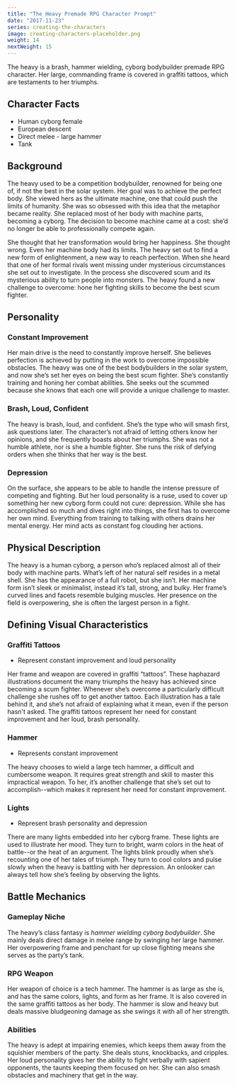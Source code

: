 ```yaml
---
title: "The Heavy Premade RPG Character Prompt"
date: "2017-11-23"
series: creating-the-characters
image: creating-characters-placeholder.png
weight: 14
nextWeight: 15
---
```


The heavy is a brash, hammer wielding, cyborg bodybuilder premade RPG character. Her large, commanding frame is covered in graffiti tattoos, which are testaments to her triumphs.<!--more-->

## Character Facts
- Human cyborg female
- European descent
- Direct melee - large hammer
- Tank

## Background
The heavy used to be a competition bodybuilder, renowned for being one of, if not the best in the solar system. Her goal was to achieve the perfect body. She viewed hers as the ultimate machine, one that could push the limits of humanity. She was so obsessed with this idea that the metaphor became reality. She replaced most of her body with machine parts, becoming a cyborg. The decision to become machine came at a cost: she’d no longer be able to professionally compete again.

She thought that her transformation would bring her happiness. She thought wrong. Even her machine body had its limits. The heavy set out to find a new form of enlightenment, a new way to reach perfection. When she heard that one of her formal rivals went missing under mysterious circumstances she set out to investigate. In the process she discovered scum and its mysterious ability to turn people into monsters. The heavy found a new challenge to overcome: hone her fighting skills to become the best scum fighter.

## Personality

### Constant Improvement
Her main drive is the need to constantly improve herself. She believes perfection is achieved by putting in the work to overcome impossible obstacles. The heavy was one of the best bodybuilders in the solar system, and now she’s set her eyes on being the best scum fighter. She’s constantly training and honing her combat abilities. She seeks out the scummed because she knows that each one will provide a unique challenge to master.

### Brash, Loud, Confident
The heavy is brash, loud, and confident. She’s the type who will smash first, ask questions later. The character’s not afraid of letting others know her opinions, and she frequently boasts about her triumphs. She was not a humble athlete, nor is she a humble fighter.  She runs the risk of defying orders when she thinks that her way is the best.

### Depression
On the surface, she appears to be able to handle the intense pressure of competing and fighting. But her loud personality is a ruse, used to cover up something her new cyborg form could not cure: depression. While she has accomplished so much and dives right into things, she first has to overcome her own mind. Everything from training to talking with others drains her mental energy. Her mind acts as constant fog clouding her actions.

## Physical Description
The heavy is a human cyborg, a person who’s replaced almost all of their body with machine parts. What’s left of her natural self resides in a metal shell. She has the appearance of a full robot, but she isn’t. Her machine form isn’t sleek or minimalist, instead it’s tall, strong, and bulky. Her frame’s curved lines and facets resemble bulging muscles. Her presence on the field is overpowering, she is often the largest person in a fight.

## Defining Visual Characteristics
### Graffiti Tattoos
- Represent constant improvement and loud personality

Her frame and weapon are covered in graffiti “tattoos”. These haphazard illustrations document the many triumphs the heavy has achieved since becoming a scum fighter. Whenever she’s overcome a particularly difficult challenge she rushes off to get another tattoo. Each illustration has a tale behind it, and she’s not afraid of explaining what it mean, even if the person hasn't asked. The graffiti tattoos represent her need for constant improvement and her loud, brash personality.

### Hammer
- Represents constant improvement

The heavy chooses to wield a large tech hammer, a difficult and cumbersome weapon. It requires great strength and skill to master this impractical weapon. To her, it’s another challenge that she’s set out to accomplish--which makes it represent her need for constant improvement.

### Lights
- Represent brash personality and depression

There are many lights embedded into her cyborg frame. These lights are used to illustrate her mood. They turn to bright, warm colors in the heat of battle--or the heat of an argument. The lights blink proudly when she’s recounting one of her tales of triumph. They turn to cool colors and pulse slowly when the heavy is battling with her depression. An onlooker can always tell how she’s feeling by observing the lights.

## Battle Mechanics
### Gameplay Niche
The heavy’s class fantasy is _hammer wielding cyborg bodybuilder_. She mainly deals direct damage in melee range by swinging her large hammer. Her overpowering frame and penchant for up close fighting means she serves as the party’s tank.

### RPG Weapon
Her weapon of choice is a tech hammer. The hammer is as large as she is, and has the same colors, lights, and form as her frame. It is also covered in the same graffiti tattoos as her body. The hammer is slow and heavy but deals massive bludgeoning damage as she swings it with all of her strength.

### Abilities
The heavy is adept at impairing enemies, which keeps them away from the squishier members of the party. She deals stuns, knockbacks, and cripples. Her loud personality gives her the ability to fight verbally with sapient opponents, the taunts keeping them focused on her. She can also smash obstacles and machinery that get in the way.
